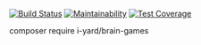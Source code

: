 [![Build Status](https://travis-ci.org/iyard/project-lvl1-s446.svg?branch=master)](https://travis-ci.org/travis-ci/travis-web)
[![Maintainability](https://api.codeclimate.com/v1/badges/910a8aca538c74427684/maintainability)](https://codeclimate.com/github/iyard/project-lvl1-s446/maintainability)
[![Test Coverage](https://api.codeclimate.com/v1/badges/910a8aca538c74427684/test_coverage)](https://codeclimate.com/github/iyard/project-lvl1-s446/test_coverage)

composer require i-yard/brain-games